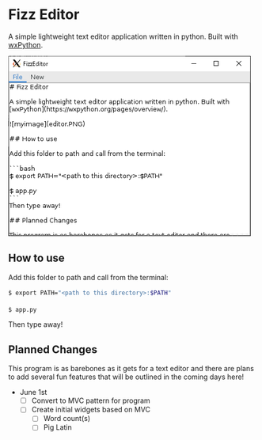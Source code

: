 # Fizz Editor

A simple lightweight text editor application written in python. Built with [wxPython](https://wxpython.org/pages/overview/).

![myimage](editor.PNG)

## How to use

Add this folder to path and call from the terminal:

```bash
$ export PATH="<path to this directory>:$PATH"

$ app.py
```
Then type away!

## Planned Changes

This program is as barebones as it gets for a text editor and there are plans to add several fun features that will be outlined in the coming days here!

* June 1st
    - [ ] Convert to MVC pattern for program
    - [ ] Create initial widgets based on MVC
        - [ ] Word count(s)
        - [ ] Pig Latin
